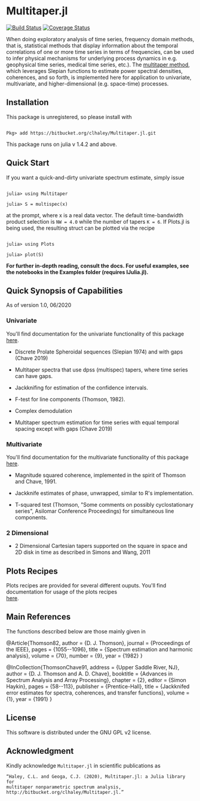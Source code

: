 
# Multitaper.jl

[![Build Status](https://travis-ci.com/clhaley/multitaper.jl.svg?branch=master)](https://travis-ci.com/clhaley/multitaper.jl)
[![Coverage Status](https://coveralls.io/repos/bitbucket/clhaley/multitaper.jl/badge.svg?branch=master)](https://coveralls.io/bitbucket/clhaley/multitaper.jl?branch=master)

When doing exploratory analysis of time series, frequency domain methods, that is,
statistical methods that display information about the temporal correlations of one
or more time series in terms of frequencies, can be used to infer physical mechanisms
for underlying process dynamics in e.g. geophysical time series, medical time series,
etc.). The [multitaper method](https://en.wikipedia.org/wiki/Multitaper), which
leverages Slepian functions to estimate power spectral densities, coherences, and so
forth, is implemented here for application to univariate, multivariate, and
higher-dimensional (e.g. space-time) processes.

## Installation

This package is unregistered, so please install with

```

Pkg> add https://bitbucket.org/clhaley/Multitaper.jl.git

```

This package runs on julia v 1.4.2 and above.

## Quick Start

If you want a quick-and-dirty univariate spectrum estimate, simply issue

``` 

julia> using Multitaper 

julia> S = multispec(x) 

```

at the prompt, where x is a real data vector. The default time-bandwidth product
selection is `NW = 4.0` while the number of tapers `K = 6`. If Plots.jl is being
used, the resulting struct can be plotted via the recipe

```

julia> using Plots

julia> plot(S)

```  

**For further in-depth reading, consult the docs. For useful examples, see the
notebooks in the Examples folder (requires IJulia.jl).**

## Quick Synopsis of Capabilities

As of version 1.0, 06/2020

### Univariate

You'll find documentation for the univariate functionality of this package 
[here](https://bitbucket.org/clhaley/multitaper.jl/src/master/docs/univariate.md).

* Discrete Prolate Spheroidal sequences (Slepian 1974) and with gaps (Chave 2019) 

* Multitaper spectra that use dpss (multispec) tapers, where time series can have
  gaps. 

* Jackknifing for estimation of the confidence intervals.

* F-test for line components (Thomson, 1982).

* Complex demodulation

* Multitaper spectrum estimation for time series with equal temporal spacing except
  with gaps (Chave 2019)

### Multivariate

You'll find documentation for the multivariate functionality of this package 
[here](https://bitbucket.org/clhaley/multitaper.jl/src/master/docs/multivariate.md).

* Magnitude squared coherence, implemented in the spirit of Thomson and Chave, 1991.

* Jackknife estimates of phase, unwrapped, similar to R's implementation. 

* T-squared test (Thomson, "Some comments on possibly cyclostationary series",
  Asilomar Conference Proceedings) for simultaneous line components. 

### 2 Dimensional

* 2 Dimensional Cartesian tapers supported on the square in space and 2D disk in time
  as described in Simons and Wang, 2011 

## Plots Recipes

Plots recipes are provided for several different ouputs. 
You'll find documentation for usage of the plots recipes  
[here](https://bitbucket.org/clhaley/multitaper.jl/src/master/docs/plotsrecipes.md).

## Main References 

The functions described below are those mainly given in 

@Article{Thomson82,
  author        = {D. J. Thomson},
  journal       = {Proceedings of the IEEE},
  pages         = {1055--1096},
  title         = {Spectrum estimation and harmonic analysis},
  volume        = {70},
  number        = {9},
  year          = {1982}
}  

@InCollection{ThomsonChave91,
  address       = {Upper Saddle River, NJ},
  author        = {D. J. Thomson and A. D. Chave},
  booktitle     = {Advances in Spectrum Analysis and Array Processing},
  chapter       = {2},
  editor        = {Simon Haykin},
  pages         = {58--113},
  publisher     = {Prentice-Hall},
  title         = {Jackknifed error estimates for spectra, coherences, and
                  transfer functions},
  volume        = {1},
  year          = {1991}
}

## License

This software is distributed under the GNU GPL v2 license.

## Acknowledgment

Kindly acknowledge `Multitaper.jl` in scientific publications as

    “Haley, C.L. and Geoga, C.J. (2020), Multitaper.jl: a Julia library for
    multitaper nonparametric spectrum analysis,
    http://bitbucket.org/clhaley/Multitaper.jl.”

